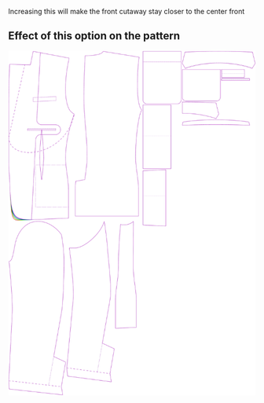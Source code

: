 Increasing this will make the front cutaway stay closer to the center front

## Effect of this option on the pattern

![This image shows the effect of this option by superimposing several variants that have a different value for this option](jaeger_frontcutawayend_sample.svg "Effect of this option on the pattern")
